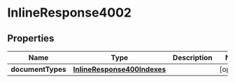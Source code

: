 
# InlineResponse4002

## Properties
Name | Type | Description | Notes
------------ | ------------- | ------------- | -------------
**documentTypes** | [**InlineResponse400Indexes**](InlineResponse400Indexes.md) |  |  [optional]



